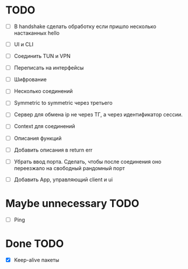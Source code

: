 # TODO
 - [ ] В handshake сделать обработку если пришло несколько настаканных hello
 - [ ] UI и CLI
 - [ ] Соединить TUN и VPN 
 - [ ] Переписать на интерфейсы 
 - [ ] Шифрование 
 - [ ] Несколько соединений 
 - [ ] Symmetric to symmetric через третьего 
 - [ ] Сервер для обмена ip не через ТГ, а через идентификатор сессии. 
 - [ ] Context для соединений 
 - [ ] Описания функций 
 - [ ] Добавить описания в return err 
 - [ ] Убрать ввод порта. Сделать, чтобы после соединения оно переезжало на свободный рандомный порт 
 - [ ] Добавить App, управляющий client и ui


# Maybe unnecessary TODO
- [ ] Ping


# Done TODO
- [x] Keep-alive пакеты 
